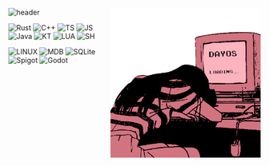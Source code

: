 
![header](https://capsule-render.vercel.app/api?type=waving&color=0&height=300&section=header&text=Welcome!%20ᕙ(`▽´)ᕗ&desc=Make%20yourself%20at%20home...%20^^&fontSize=90&fontAlignY=30&fontColor=d27380&animation=twinkling&descAlign=67&descSize=40)
<img width="300" alt="fidget spinner" src="nullptr.gif" align="right">



![Rust](https://img.shields.io/badge/Rust-000000?style=for-the-badge&logo=rust&logoColor=d27380)
![C++](https://img.shields.io/badge/C%2B%2B-000000?style=for-the-badge&logo=c%2B%2B&logoColor=d27380)
![TS](https://img.shields.io/badge/TypeScript-000000?style=for-the-badge&logo=typescript&logoColor=d27380)
![JS](https://img.shields.io/badge/JavaScript-000000?style=for-the-badge&logo=javascript&logoColor=d27380)
![Java](https://img.shields.io/badge/Java-000000?style=for-the-badge&logo=openjdk&logoColor=d27380)
![KT](https://img.shields.io/badge/Kotlin-000000?&style=for-the-badge&logo=kotlin&logoColor=d27380)
![LUA](https://img.shields.io/badge/Lua-000000?style=for-the-badge&logo=lua&logoColor=d27380)
![SH](https://img.shields.io/badge/Shell_Script-000000?style=for-the-badge&logo=gnu-bash&logoColor=d27380)

![LINUX](https://img.shields.io/badge/Linux-d27380?style=for-the-badge&logo=archlinux&logoColor=white)
![MDB](https://img.shields.io/badge/MongoDB-d27380?style=for-the-badge&logo=mongodb&logoColor=white)
![SQLite](https://img.shields.io/badge/SQLite-d27380?style=for-the-badge&logo=sqlite&logoColor=white)
![Spigot](https://img.shields.io/badge/Spigot-d27380?style=for-the-badge&logo=spigotmc&logoColor=white)
![Godot](https://img.shields.io/badge/Godot-d27380?style=for-the-badge&logo=godotengine&logoColor=white)

<!-- Stop looking at my source... i'm shy... -->
<!-- Oh yeah, right! my profile is inspired in the website https://fauux.neocities.org, as I'm a big fan! -->
